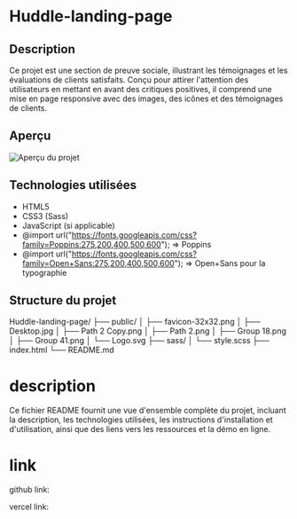 # Huddle-landing-page

## Description

Ce projet est une section de preuve sociale, illustrant les témoignages et les évaluations de clients satisfaits. Conçu pour attirer l'attention des utilisateurs en mettant en avant des critiques positives, il comprend une mise en page responsive avec des images, des icônes et des témoignages de clients.

## Aperçu

![Aperçu du projet](./public/preview.png)

## Technologies utilisées

- HTML5
- CSS3 (Sass)
- JavaScript (si applicable)
- @import url("https://fonts.googleapis.com/css?family=Poppins:275,200,400,500,600"); => Poppins
- @import url("https://fonts.googleapis.com/css?family=Open+Sans:275,200,400,500,600"); => Open+Sans
 pour la typographie

## Structure du projet

Huddle-landing-page/
├── public/
│ ├── favicon-32x32.png
│ ├── Desktop.jpg
│ ├── Path 2 Copy.png
│ ├── Path 2.png
│ ├── Group 18.png
│ ├── Group 41.png
│ └── Logo.svg
├── sass/
│ └── style.scss
├── index.html
└── README.md

# description
Ce fichier README fournit une vue d'ensemble complète du projet, incluant la description, les technologies utilisées, les instructions d'installation et d'utilisation, ainsi que des liens vers les ressources et la démo en ligne.


# link 
github link: 

vercel link: